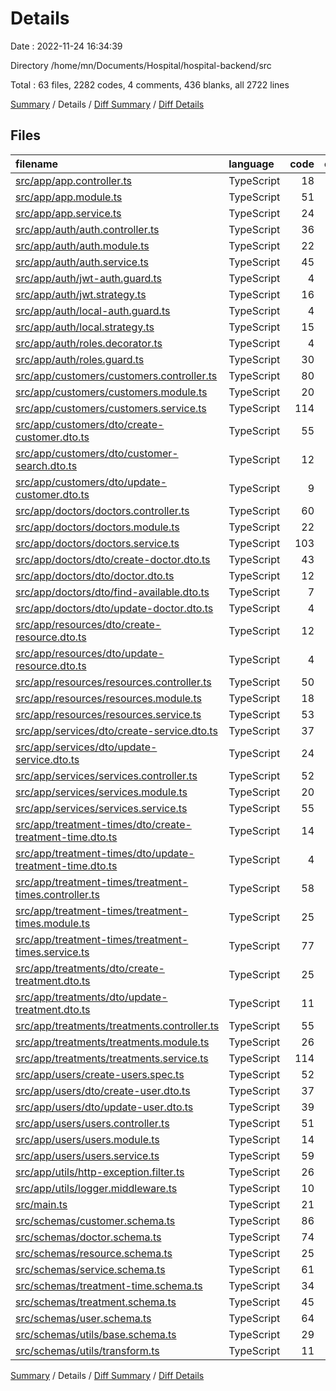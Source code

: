 # Details

Date : 2022-11-24 16:34:39

Directory /home/mn/Documents/Hospital/hospital-backend/src

Total : 63 files,  2282 codes, 4 comments, 436 blanks, all 2722 lines

[Summary](results.md) / Details / [Diff Summary](diff.md) / [Diff Details](diff-details.md)

## Files
| filename | language | code | comment | blank | total |
| :--- | :--- | ---: | ---: | ---: | ---: |
| [src/app/app.controller.ts](/src/app/app.controller.ts) | TypeScript | 18 | 0 | 5 | 23 |
| [src/app/app.module.ts](/src/app/app.module.ts) | TypeScript | 51 | 0 | 2 | 53 |
| [src/app/app.service.ts](/src/app/app.service.ts) | TypeScript | 24 | 0 | 5 | 29 |
| [src/app/auth/auth.controller.ts](/src/app/auth/auth.controller.ts) | TypeScript | 36 | 0 | 6 | 42 |
| [src/app/auth/auth.module.ts](/src/app/auth/auth.module.ts) | TypeScript | 22 | 0 | 2 | 24 |
| [src/app/auth/auth.service.ts](/src/app/auth/auth.service.ts) | TypeScript | 45 | 0 | 8 | 53 |
| [src/app/auth/jwt-auth.guard.ts](/src/app/auth/jwt-auth.guard.ts) | TypeScript | 4 | 0 | 2 | 6 |
| [src/app/auth/jwt.strategy.ts](/src/app/auth/jwt.strategy.ts) | TypeScript | 16 | 0 | 3 | 19 |
| [src/app/auth/local-auth.guard.ts](/src/app/auth/local-auth.guard.ts) | TypeScript | 4 | 0 | 1 | 5 |
| [src/app/auth/local.strategy.ts](/src/app/auth/local.strategy.ts) | TypeScript | 15 | 0 | 3 | 18 |
| [src/app/auth/roles.decorator.ts](/src/app/auth/roles.decorator.ts) | TypeScript | 4 | 0 | 2 | 6 |
| [src/app/auth/roles.guard.ts](/src/app/auth/roles.guard.ts) | TypeScript | 30 | 0 | 4 | 34 |
| [src/app/customers/customers.controller.ts](/src/app/customers/customers.controller.ts) | TypeScript | 80 | 0 | 14 | 94 |
| [src/app/customers/customers.module.ts](/src/app/customers/customers.module.ts) | TypeScript | 20 | 0 | 2 | 22 |
| [src/app/customers/customers.service.ts](/src/app/customers/customers.service.ts) | TypeScript | 114 | 0 | 22 | 136 |
| [src/app/customers/dto/create-customer.dto.ts](/src/app/customers/dto/create-customer.dto.ts) | TypeScript | 55 | 0 | 14 | 69 |
| [src/app/customers/dto/customer-search.dto.ts](/src/app/customers/dto/customer-search.dto.ts) | TypeScript | 12 | 0 | 4 | 16 |
| [src/app/customers/dto/update-customer.dto.ts](/src/app/customers/dto/update-customer.dto.ts) | TypeScript | 9 | 0 | 3 | 12 |
| [src/app/doctors/doctors.controller.ts](/src/app/doctors/doctors.controller.ts) | TypeScript | 60 | 0 | 9 | 69 |
| [src/app/doctors/doctors.module.ts](/src/app/doctors/doctors.module.ts) | TypeScript | 22 | 0 | 2 | 24 |
| [src/app/doctors/doctors.service.ts](/src/app/doctors/doctors.service.ts) | TypeScript | 103 | 1 | 21 | 125 |
| [src/app/doctors/dto/create-doctor.dto.ts](/src/app/doctors/dto/create-doctor.dto.ts) | TypeScript | 43 | 0 | 12 | 55 |
| [src/app/doctors/dto/doctor.dto.ts](/src/app/doctors/dto/doctor.dto.ts) | TypeScript | 12 | 0 | 1 | 13 |
| [src/app/doctors/dto/find-available.dto.ts](/src/app/doctors/dto/find-available.dto.ts) | TypeScript | 7 | 0 | 3 | 10 |
| [src/app/doctors/dto/update-doctor.dto.ts](/src/app/doctors/dto/update-doctor.dto.ts) | TypeScript | 4 | 0 | 2 | 6 |
| [src/app/resources/dto/create-resource.dto.ts](/src/app/resources/dto/create-resource.dto.ts) | TypeScript | 12 | 0 | 5 | 17 |
| [src/app/resources/dto/update-resource.dto.ts](/src/app/resources/dto/update-resource.dto.ts) | TypeScript | 4 | 0 | 2 | 6 |
| [src/app/resources/resources.controller.ts](/src/app/resources/resources.controller.ts) | TypeScript | 50 | 0 | 7 | 57 |
| [src/app/resources/resources.module.ts](/src/app/resources/resources.module.ts) | TypeScript | 18 | 0 | 2 | 20 |
| [src/app/resources/resources.service.ts](/src/app/resources/resources.service.ts) | TypeScript | 53 | 0 | 12 | 65 |
| [src/app/services/dto/create-service.dto.ts](/src/app/services/dto/create-service.dto.ts) | TypeScript | 37 | 0 | 9 | 46 |
| [src/app/services/dto/update-service.dto.ts](/src/app/services/dto/update-service.dto.ts) | TypeScript | 24 | 0 | 5 | 29 |
| [src/app/services/services.controller.ts](/src/app/services/services.controller.ts) | TypeScript | 52 | 0 | 7 | 59 |
| [src/app/services/services.module.ts](/src/app/services/services.module.ts) | TypeScript | 20 | 0 | 2 | 22 |
| [src/app/services/services.service.ts](/src/app/services/services.service.ts) | TypeScript | 55 | 0 | 10 | 65 |
| [src/app/treatment-times/dto/create-treatment-time.dto.ts](/src/app/treatment-times/dto/create-treatment-time.dto.ts) | TypeScript | 14 | 0 | 6 | 20 |
| [src/app/treatment-times/dto/update-treatment-time.dto.ts](/src/app/treatment-times/dto/update-treatment-time.dto.ts) | TypeScript | 4 | 0 | 2 | 6 |
| [src/app/treatment-times/treatment-times.controller.ts](/src/app/treatment-times/treatment-times.controller.ts) | TypeScript | 58 | 0 | 9 | 67 |
| [src/app/treatment-times/treatment-times.module.ts](/src/app/treatment-times/treatment-times.module.ts) | TypeScript | 25 | 0 | 2 | 27 |
| [src/app/treatment-times/treatment-times.service.ts](/src/app/treatment-times/treatment-times.service.ts) | TypeScript | 77 | 0 | 12 | 89 |
| [src/app/treatments/dto/create-treatment.dto.ts](/src/app/treatments/dto/create-treatment.dto.ts) | TypeScript | 25 | 0 | 8 | 33 |
| [src/app/treatments/dto/update-treatment.dto.ts](/src/app/treatments/dto/update-treatment.dto.ts) | TypeScript | 11 | 0 | 4 | 15 |
| [src/app/treatments/treatments.controller.ts](/src/app/treatments/treatments.controller.ts) | TypeScript | 55 | 0 | 8 | 63 |
| [src/app/treatments/treatments.module.ts](/src/app/treatments/treatments.module.ts) | TypeScript | 26 | 0 | 2 | 28 |
| [src/app/treatments/treatments.service.ts](/src/app/treatments/treatments.service.ts) | TypeScript | 114 | 2 | 19 | 135 |
| [src/app/users/create-users.spec.ts](/src/app/users/create-users.spec.ts) | TypeScript | 52 | 0 | 6 | 58 |
| [src/app/users/dto/create-user.dto.ts](/src/app/users/dto/create-user.dto.ts) | TypeScript | 37 | 0 | 10 | 47 |
| [src/app/users/dto/update-user.dto.ts](/src/app/users/dto/update-user.dto.ts) | TypeScript | 39 | 0 | 10 | 49 |
| [src/app/users/users.controller.ts](/src/app/users/users.controller.ts) | TypeScript | 51 | 0 | 7 | 58 |
| [src/app/users/users.module.ts](/src/app/users/users.module.ts) | TypeScript | 14 | 0 | 2 | 16 |
| [src/app/users/users.service.ts](/src/app/users/users.service.ts) | TypeScript | 59 | 0 | 13 | 72 |
| [src/app/utils/http-exception.filter.ts](/src/app/utils/http-exception.filter.ts) | TypeScript | 26 | 0 | 3 | 29 |
| [src/app/utils/logger.middleware.ts](/src/app/utils/logger.middleware.ts) | TypeScript | 10 | 0 | 3 | 13 |
| [src/main.ts](/src/main.ts) | TypeScript | 21 | 0 | 2 | 23 |
| [src/schemas/customer.schema.ts](/src/schemas/customer.schema.ts) | TypeScript | 86 | 0 | 20 | 106 |
| [src/schemas/doctor.schema.ts](/src/schemas/doctor.schema.ts) | TypeScript | 74 | 0 | 17 | 91 |
| [src/schemas/resource.schema.ts](/src/schemas/resource.schema.ts) | TypeScript | 25 | 1 | 8 | 34 |
| [src/schemas/service.schema.ts](/src/schemas/service.schema.ts) | TypeScript | 61 | 0 | 13 | 74 |
| [src/schemas/treatment-time.schema.ts](/src/schemas/treatment-time.schema.ts) | TypeScript | 34 | 0 | 8 | 42 |
| [src/schemas/treatment.schema.ts](/src/schemas/treatment.schema.ts) | TypeScript | 45 | 0 | 10 | 55 |
| [src/schemas/user.schema.ts](/src/schemas/user.schema.ts) | TypeScript | 64 | 0 | 13 | 77 |
| [src/schemas/utils/base.schema.ts](/src/schemas/utils/base.schema.ts) | TypeScript | 29 | 0 | 5 | 34 |
| [src/schemas/utils/transform.ts](/src/schemas/utils/transform.ts) | TypeScript | 11 | 0 | 1 | 12 |

[Summary](results.md) / Details / [Diff Summary](diff.md) / [Diff Details](diff-details.md)